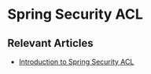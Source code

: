 # Spring Security ACL

## Relevant Articles
- [Introduction to Spring Security ACL](https://www.baeldung.com/spring-security-acl)
